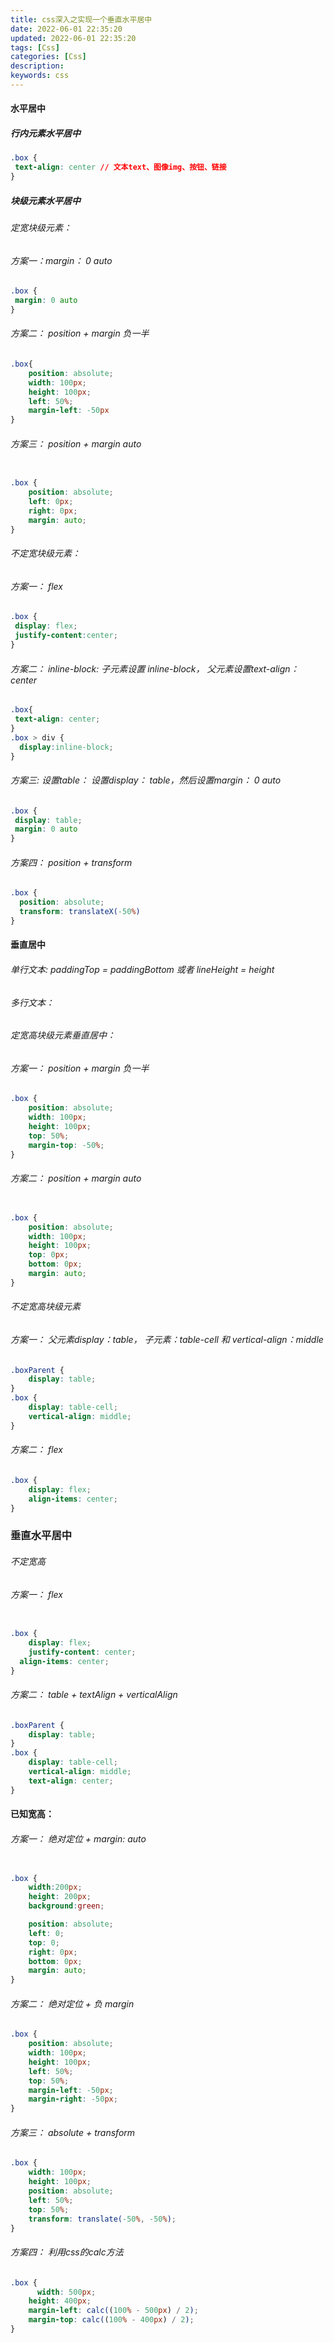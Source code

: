 ```yaml
---
title: css深入之实现一个垂直水平居中
date: 2022-06-01 22:35:20
updated: 2022-06-01 22:35:20
tags: [Css]
categories: [Css]
description:
keywords: css
---
```



#### 水平居中

##### 行内元素水平居中

```css
.box {
 text-align: center // 文本text、图像img、按钮、链接
}
```

##### 块级元素水平居中

###### 定宽块级元素：

###### 方案一：margin： 0 auto

```css
.box {
 margin: 0 auto
}
```

###### 方案二： position + margin 负一半

```css
.box{
	position: absolute;
	width: 100px;
	height: 100px;
	left: 50%;
	margin-left: -50px
}
```

###### 方案三： position + margin auto

```css

.box {
	position: absolute;
	left: 0px;
	right: 0px;
	margin: auto;
}
```


###### 不定宽块级元素：

###### 方案一： flex

```css
.box {
 display: flex;
 justify-content:center;
}
```

###### 方案二： inline-block: 子元素设置 inline-block， 父元素设置text-align： center

```css
.box{
 text-align: center;
}
.box > div {
  display:inline-block;
}
```

###### 方案三: 设置table： 设置display： table，然后设置margin： 0 auto

```css
.box {
 display: table;
 margin: 0 auto
}
```

###### 方案四： position + transform

```css
.box {
  position: absolute;
  transform: translateX(-50%)
}
```

#### 垂直居中

###### 单行文本: paddingTop = paddingBottom 或者 lineHeight = height

###### 多行文本：

###### 定宽高块级元素垂直居中：

###### 方案一： position + margin 负一半

```css
.box {
	position: absolute;
	width: 100px;
	height: 100px;
	top: 50%;
	margin-top: -50%;
}
```

###### 方案二： position + margin auto

```css

.box {
	position: absolute;
	width: 100px;
	height: 100px;
	top: 0px;
	bottom: 0px;
	margin: auto;
}
```

###### 不定宽高块级元素

###### 方案一： 父元素display：table， 子元素：table-cell 和 vertical-align：middle

```css
.boxParent {
	display: table;
}
.box {
	display: table-cell;
	vertical-align: middle;
}
```


###### 方案二： flex

```css
.box {
	display: flex;
	align-items: center;
}
```


### 垂直水平居中

###### 不定宽高

###### 方案一： flex

```css

.box {
	display: flex; 
	justify-content: center;
  align-items: center;
}

```

###### 方案二： table + textAlign + verticalAlign

```css
.boxParent {
	display: table;
}
.box {
	display: table-cell;
	vertical-align: middle;
	text-align: center;
}
```

#### 已知宽高：

###### 方案一： 绝对定位 + margin: auto

```css

.box {
	width:200px;
	height: 200px;
	background:green;

	position: absolute;
	left: 0;
	top: 0;
	right: 0px;
	bottom: 0px;
	margin: auto;
}

```

###### 方案二： 绝对定位 + 负 margin

```css
.box {
	position: absolute;
	width: 100px;
	height: 100px;
	left: 50%;
	top: 50%;
	margin-left: -50px;
	margin-right: -50px;
}
```

###### 方案三： absolute + transform

```css
.box {
	width: 100px;
	height: 100px;
	position: absolute;
	left: 50%;
	top: 50%;
	transform: translate(-50%, -50%);
}
```

###### 方案四： 利用css的calc方法

```css
.box {
	  width: 500px;
    height: 400px;
    margin-left: calc((100% - 500px) / 2);
    margin-top: calc((100% - 400px) / 2);
}